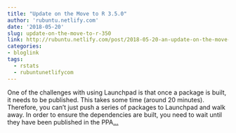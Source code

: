 ```yaml
---
title: "Update on the Move to R 3.5.0"
author: 'rubuntu.netlify.com'
date: '2018-05-20'
slug: update-on-the-move-to-r-350
link: http://rubuntu.netlify.com/post/2018-05-20-an-update-on-the-move-to-r-3-5-0/
categories:
- bloglink
tags:
  - rstats
  - rubuntunetlifycom
---
```


One of the challenges with using Launchpad is that once a package is built, it needs to be published. This takes some time (around 20 minutes). Therefore, you can’t just push a series of packages to Launchpad and walk away. In order to ensure the dependencies are built, you need to wait until they have been published in the PPA[... <i class="fas fa-external-link-alt"></i>](http://rubuntu.netlify.com/post/2018-05-20-an-update-on-the-move-to-r-3-5-0/)

